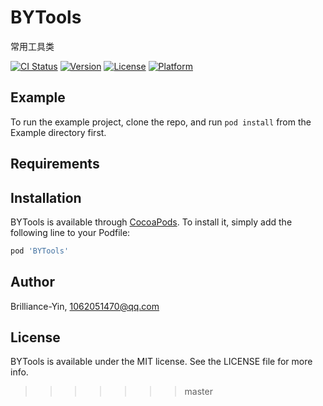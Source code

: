 # BYTools
常用工具类

[![CI Status](https://img.shields.io/travis/Brilliance-Yin/BYTools.svg?style=flat)](https://travis-ci.org/Brilliance-Yin/BYTools)
[![Version](https://img.shields.io/cocoapods/v/BYTools.svg?style=flat)](https://cocoapods.org/pods/BYTools)
[![License](https://img.shields.io/cocoapods/l/BYTools.svg?style=flat)](https://cocoapods.org/pods/BYTools)
[![Platform](https://img.shields.io/cocoapods/p/BYTools.svg?style=flat)](https://cocoapods.org/pods/BYTools)

## Example

To run the example project, clone the repo, and run `pod install` from the Example directory first.

## Requirements

## Installation

BYTools is available through [CocoaPods](https://cocoapods.org). To install
it, simply add the following line to your Podfile:

```ruby
pod 'BYTools'
```

## Author

Brilliance-Yin, 1062051470@qq.com

## License

BYTools is available under the MIT license. See the LICENSE file for more info.
>>>>>>> master
